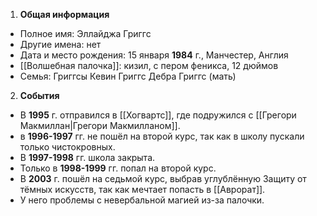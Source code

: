 1. **Общая информация**
 - Полное имя: Эллайджа Григгс
 - Другие имена: нет
 - Дата и место рождения: 15 января **1984** г., Манчестер, Англия
 - [[Волшебная палочка]]: кизил, с пером феникса, 12 дюймов
 - Семья: Григгсы
	Кевин Григгс
	Дебра Григгс (мать)

2. **События**
 - В **1995** г. отправился в [[Хогвартс]], где подружился с [[Грегори Макмиллан|Грегори Макмилланом]].
 - в **1996-1997** гг. не пошёл на второй курс, так как в школу пускали только чистокровных.
 - В **1997-1998** гг. школа закрыта.
 - Только в **1998-1999** гг. попал на второй курс.
 - В **2003** г. пошёл на седьмой курс, выбрав углублённую Защиту от тёмных искусств, так как мечтает попасть в [[Аврорат]].
 - У него проблемы с невербальной магией из-за палочки.